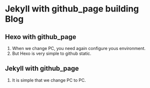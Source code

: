 # Jekyll with github_page building Blog

## Hexo with github_page

1. When we change PC, you need again configure yous environment.
2. But Hexo is very simple to github static.

## Jekyll with github_page

1. It is simple that we change PC to PC.